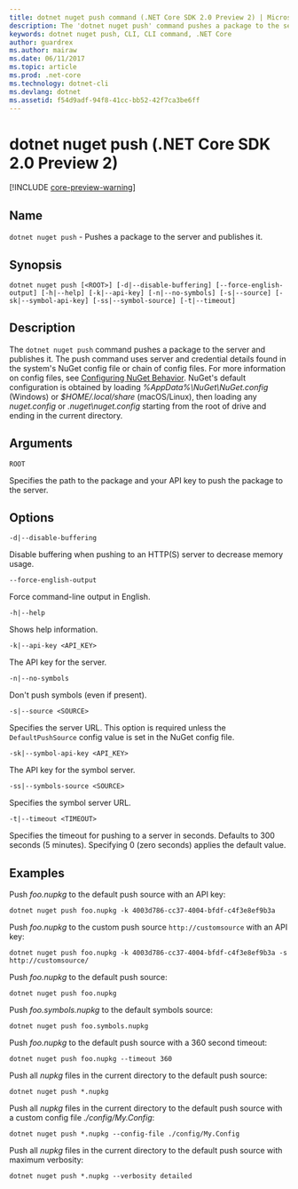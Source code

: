 ```yaml
---
title: dotnet nuget push command (.NET Core SDK 2.0 Preview 2) | Microsoft Docs
description: The 'dotnet nuget push' command pushes a package to the server and publishes it. 
keywords: dotnet nuget push, CLI, CLI command, .NET Core
author: guardrex
ms.author: mairaw
ms.date: 06/11/2017
ms.topic: article
ms.prod: .net-core
ms.technology: dotnet-cli
ms.devlang: dotnet
ms.assetid: f54d9adf-94f8-41cc-bb52-42f7ca3be6ff
---
```


# dotnet nuget push (.NET Core SDK 2.0 Preview 2)

[!INCLUDE [core-preview-warning](~/includes/core-preview-warning.md)]

## Name

`dotnet nuget push` - Pushes a package to the server and publishes it.

## Synopsis

`dotnet nuget push [<ROOT>] [-d|--disable-buffering] [--force-english-output] [-h|--help] [-k|--api-key] [-n|--no-symbols] [-s|--source] [-sk|--symbol-api-key] [-ss|--symbol-source] [-t|--timeout]`

## Description

The `dotnet nuget push` command pushes a package to the server and publishes it. The push command uses server and credential details found in the system's NuGet config file or chain of config files. For more information on config files, see [Configuring NuGet Behavior](https://docs.microsoft.com/nuget/consume-packages/configuring-nuget-behavior). NuGet's default configuration is obtained by loading *%AppData%\NuGet\NuGet.config* (Windows) or *$HOME/.local/share* (macOS/Linux), then loading any *nuget.config* or *.nuget\nuget.config* starting from the root of drive and ending in the current directory.

## Arguments

`ROOT`

Specifies the path to the package and your API key to push the package to the server.

## Options

`-d|--disable-buffering`

Disable buffering when pushing to an HTTP(S) server to decrease memory usage.

`--force-english-output`

Force command-line output in English.

`-h|--help`

Shows help information.

`-k|--api-key <API_KEY>`

The API key for the server.

`-n|--no-symbols`

Don't push symbols (even if present).

`-s|--source <SOURCE>`

Specifies the server URL. This option is required unless the `DefaultPushSource` config value is set in the NuGet config file.

`-sk|--symbol-api-key <API_KEY>`

The API key for the symbol server.

`-ss|--symbols-source <SOURCE>`

Specifies the symbol server URL.

`-t|--timeout <TIMEOUT>`

Specifies the timeout for pushing to a server in seconds. Defaults to 300 seconds (5 minutes). Specifying 0 (zero seconds) applies the default value.

## Examples

Push *foo.nupkg* to the default push source with an API key:

`dotnet nuget push foo.nupkg -k 4003d786-cc37-4004-bfdf-c4f3e8ef9b3a`

Push *foo.nupkg* to the custom push source `http://customsource` with an API key:

`dotnet nuget push foo.nupkg -k 4003d786-cc37-4004-bfdf-c4f3e8ef9b3a -s http://customsource/` 

Push *foo.nupkg* to the default push source:

`dotnet nuget push foo.nupkg` 

Push *foo.symbols.nupkg* to the default symbols source:

`dotnet nuget push foo.symbols.nupkg`

Push *foo.nupkg* to the default push source with a 360 second timeout:

`dotnet nuget push foo.nupkg --timeout 360`

Push all *nupkg* files in the current directory to the default push source:

`dotnet nuget push *.nupkg`

Push all *nupkg* files in the current directory to the default push source with a custom config file *./config/My.Config*:

`dotnet nuget push *.nupkg --config-file ./config/My.Config`

Push all *nupkg* files in the current directory to the default push source with maximum verbosity:

`dotnet nuget push *.nupkg --verbosity detailed`
